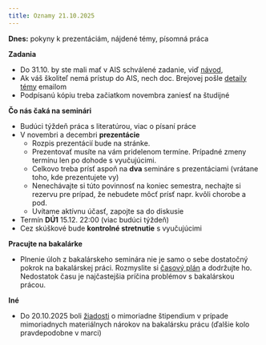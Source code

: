 ```yaml
---
title: Oznamy 21.10.2025
---
```


**Dnes:** pokyny k prezentáciám, nájdené témy, písomná práca

**Zadania**

  - Do 31.10. by ste mali mať v AIS schválené zadanie, viď [návod](./Výber_školiteľa_a_témy.md#administratíva),
  - Ak váš školiteľ nemá prístup do AIS, nech doc. Brejovej pošle [detaily témy](./Externý_školiteľ.md) emailom
  - Podpísanú kópiu treba začiatkom novembra zaniesť na študijné

**Čo nás čaká na seminári**

  - Budúci týždeň práca s literatúrou, viac o písaní práce
  - V novembri a decembri **prezentácie**
      - Rozpis prezentácií bude na stránke.
      - Prezentovať musíte na vám pridelenom termíne. Prípadné zmeny
        termínu len po dohode s vyučujúcimi.
      - Celkovo treba prísť aspoň na **dva** semináre s prezentáciami
        (vrátane toho, kde prezentujete vy)
      - Nenechávajte si túto povinnosť na koniec semestra, nechajte si
        rezervu pre prípad, že nebudete môcť prísť napr. kvôli chorobe a
        pod.
      - Uvítame aktívnu účasť, zapojte sa do diskusie
  - Termín **DÚ1** 15.12. 22:00 (viac budúci týždeň)
  - Cez skúškové bude **kontrolné stretnutie** s vyučujúcimi

**Pracujte na bakalárke**

  - Plnenie úloh z bakalárskeho seminára nie je samo o sebe dostatočný
    pokrok na bakalárskej práci. Rozmyslite si [časový
    plán](./Rady_k_samotnej_práci.html#príklad-časového-plánu)
    a dodržujte ho. Nedostatok času je najčastejšia príčina problémov s
    bakalárskou prácou.

**Iné**

  - Do 20.10.2025 boli
    [žiadosti](https://zona.fmph.uniba.sk/fileadmin/fmfi/fakulta/tlaciva/ziadost_JMS-SK.pdf)
    o mimoriadne štipendium v prípade mimoriadnych materiálnych nárokov
    na bakalársku prácu (ďalšie kolo pravdepodobne v marci)
